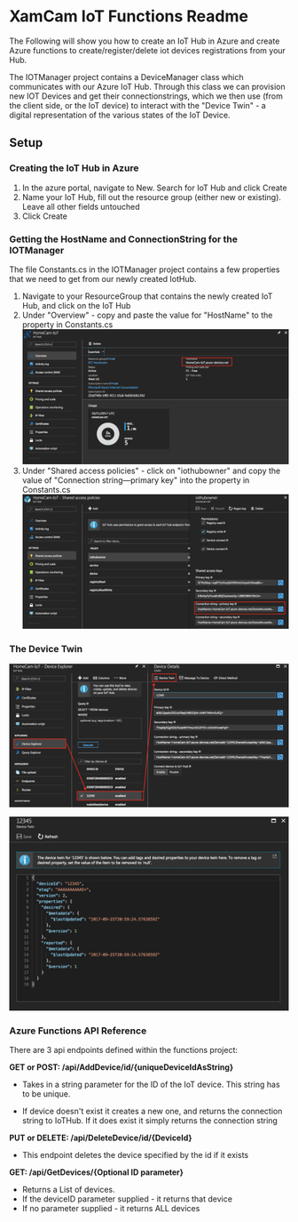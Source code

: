 # XamCam IoT Functions Readme

The Following will show you how to create an IoT Hub in Azure and create Azure functions to create/register/delete iot devices registrations from your Hub. 

The IOTManager project contains a DeviceManager class which communicates with our Azure IoT Hub. Through this class we can provision new IOT Devices and get their connectionstrings, which we then use (from the client side, or the IoT device) to interact with the "Device Twin" - a digital representation of the various states of the IoT Device. 

## Setup

### Creating the IoT Hub in Azure
1. In the azure portal, navigate to New. Search for IoT Hub and click Create
2. Name your IoT Hub, fill out the resource group (either new or existing).
Leave all other fields untouched
3. Click Create

### Getting the HostName and ConnectionString for the IOTManager
The file Constants.cs in the IOTManager project contains a few properties that we need to get from our newly created IotHub.

1. Navigate to your ResourceGroup that contains the newly created IoT Hub, and click on the IoT Hub
2. Under "Overview" - copy and paste the value for "HostName" to the <HostName> property in Constants.cs
![](images/iothub.png)
3. Under "Shared access policies" - click on "iothubowner" and copy the value of "Connection string—primary key" into the <ConnectionString> property in Constants.cs
![](images/iothubkey.png)

### The Device Twin

![](images/iothubdevices.png)

![](images/devicetwin.png)



### Azure Functions API Reference
There are 3 api endpoints defined within the functions project: 

**GET or POST: /api/AddDevice/id/{uniqueDeviceIdAsString}**

- Takes in a string parameter for the ID of the IoT device. This string has to be unique.

- If device doesn't exist it creates a new one, and returns the connection string to IoTHub. If it does exist it simply returns the connection string


**PUT or DELETE: /api/DeleteDevice/id/{DeviceId}**
 - This endpoint deletes the device specified by the id if it exists

**GET: /api/GetDevices/{Optional ID parameter}**

 - Returns a List of devices. 
 - If the deviceID parameter supplied - it returns that device
- If no parameter supplied - it returns ALL devices







